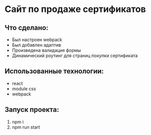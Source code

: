 # Сайт по продаже сертификатов

## Что сделано:
+ Был настроен webpack
+ Был добавлен адаптив
+ Произведена валидация формы
+ Динамический роутинг для страниц покупки сертификата


## Использованные технологии:
+ react
+ module css
+ webpack

## Запуск проекта:
1. npm i
2. npm run start
